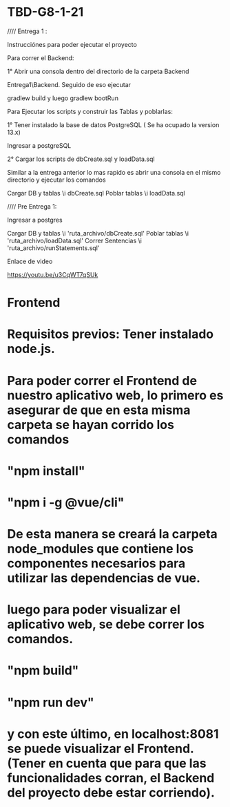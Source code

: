 # TBD-G8-1-21

//// Entrega 1 :

Instrucciónes para poder ejecutar el proyecto


Para correr el Backend:

1° Abrir una consola dentro del directorio de la carpeta Backend

Entrega1\Backend. Seguido de eso ejecutar

gradlew build y luego gradlew bootRun

Para Ejecutar los scripts y construir las Tablas y poblarlas:

1° Tener instalado la base de datos PostgreSQL ( Se ha ocupado la version 13.x)

Ingresar a postgreSQL

2° Cargar los scripts de dbCreate.sql y loadData.sql

Similar a la entrega anterior lo mas rapido es abrir una consola en el mismo directorio y ejecutar los comandos

Cargar DB y tablas
\i dbCreate.sql
Poblar tablas
\i loadData.sql


//// Pre Entrega 1:

Ingresar a postgres

Cargar DB y tablas
\i 'ruta_archivo/dbCreate.sql'
Poblar tablas
\i 'ruta_archivo/loadData.sql'
Correr Sentencias
\i 'ruta_archivo/runStatements.sql'

Enlace de video

https://youtu.be/u3CqWT7qSUk


# Frontend

# Requisitos previos: Tener instalado node.js.

# Para poder correr el Frontend de nuestro aplicativo web, lo primero es asegurar de que en esta misma carpeta se hayan corrido los comandos
# "npm install"
# "npm i -g @vue/cli"
# De esta manera se creará la carpeta node_modules que contiene los componentes necesarios para utilizar las dependencias de vue.

# luego para poder visualizar el aplicativo web, se debe correr los comandos.
# "npm build"
# "npm run dev"
# y con este último, en localhost:8081 se puede visualizar el Frontend. (Tener en cuenta que para que las funcionalidades corran, el Backend del proyecto debe estar corriendo).